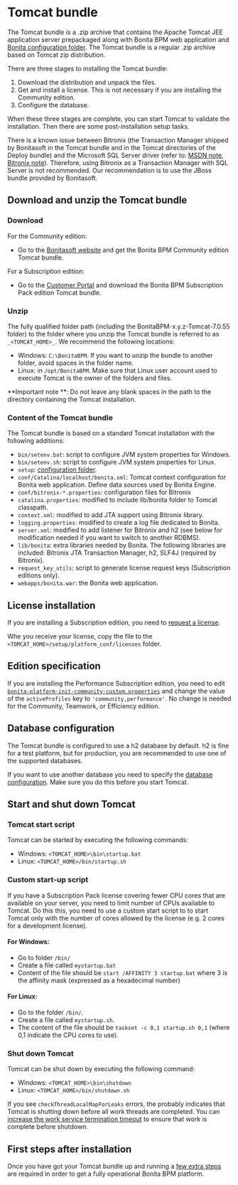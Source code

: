 # Tomcat bundle

The Tomcat bundle is a .zip archive that contains the Apache Tomcat JEE application server prepackaged along with Bonita BPM web application and [Bonita configuration folder](BonitaBPM_platform_setup.md). 
The Tomcat bundle is a regular .zip archive based on Tomcat zip distribution.

There are three stages to installing the Tomcat bundle:

1. Download the distribution and unpack the files.
2. Get and install a license. This is not necessary if you are installing the Community edition.
3. Configure the database.

When these three stages are complete, you can start Tomcat to validate the installation. Then there are some post-installation setup tasks.

There is a known issue between Bitronix (the Transaction Manager shipped by Bonitasoft in the Tomcat bundle and in the Tomcat directories of the Deploy bundle) and the Microsoft SQL Server driver
(refer to: [MSDN note](https://msdn.microsoft.com/en-us/library/aa342335.aspx), [Bitronix note](http://bitronix-transaction-manager.10986.n7.nabble.com/Failed-to-recover-SQL-Server-Restart-td148.html)).
Therefore, using Bitronix as a Transaction Manager with SQL Server is not recommended. Our recommendation is to use the JBoss bundle provided by Bonitasoft.

## Download and unzip the Tomcat bundle

### Download

For the Community edition:

* Go to the [Bonitasoft website](http://www.bonitasoft.com/downloads-v2) and get the Bonita BPM Community edition Tomcat bundle.

For a Subscription edition:

* Go to the [Customer Portal](https://customer.bonitasoft.com/download/request) and download the Bonita BPM Subscription Pack edition Tomcat bundle.

### Unzip

The fully qualified folder path (including the BonitaBPM-x.y.z-Tomcat-7.0.55 folder) to the folder where you unzip the Tomcat bundle is referred to as `_<TOMCAT_HOME>_`. We recommend the following locations: 

* Windows: `C:\BonitaBPM`. If you want to unzip the bundle to another folder, avoid spaces in the folder name. 
* Linux: in `/opt/BonitaBPM`. Make sure that Linux user account used to execute Tomcat is the owner of the folders and files.

**Important note **: Do not leave any blank spaces in the path to the directory containing the Tomcat installation.

### Content of the Tomcat bundle

The Tomcat bundle is based on a standard Tomcat installation with the following additions:

* `bin/setenv.bat`: script to configure JVM system properties for Windows.
* `bin/setenv.sh`: script to configure JVM system properties for Linux.
* `setup`: [configuration folder](BonitaBPM_platform_setup.md).
* `conf/Catalina/localhost/bonita.xml`: Tomcat context configuration for Bonita web application. Define data sources used by Bonita Engine.
* `conf/bitronix-*.properties`: configuration files for Bitronix
* `catalina.properties`: modified to include lib/bonita folder to Tomcat classpath.
* `context.xml`: modified to add JTA support using Bitronix library.
* `logging.properties`: modified to create a log file dedicated to Bonita.
* `server.xml`: modified to add listener for Bitronix and h2 (see below for modification needed if you want to switch to another RDBMS).
* `lib/bonita`: extra libraries needed by Bonita. The following libraries are included: Bitronix JTA Transaction Manager, h2, SLF4J (required by Bitronix).
* `request_key_utils`: script to generate license request keys (Subscription editions only).
* `webapps/bonita.war`: the Bonita web application.

## License installation

If you are installing a Subscription edition, you need to [request a license](licenses.md). 

Whe you receive your license, copy the file to the `<TOMCAT_HOME>/setup/platform_conf/licenses` folder.

## Edition specification

If you are installing the Performance Subscription edition, 
you need to edit [`bonita-platform-init-community-custom.properties`](BonitaBPM_platform_setup.md)
and change the value of the `activeProfiles` key to `'community,performance'`. No change is needed for the Community, Teamwork, or Efficiency edition.

## Database configuration

The Tomcat bundle is configured to use a h2 database by default. h2 is fine for a test platform, but for production, you are recommended to use one of the supported databases. 

If you want to use another database you need to specify the [database configuration](database-configuration.md). Make sure you do this before you start Tomcat.

## Start and shut down Tomcat

### Tomcat start script

Tomcat can be started by executing the following commands:

* Windows: `<TOMCAT_HOME>\bin\startup.bat`
* Linux: `<TOMCAT_HOME>/bin/startup.sh`

### Custom start-up script

If you have a Subscription Pack license covering fewer CPU cores that are available on your server, you need to limit number of CPUs available to Tomcat. 
Do this this, you need to use a custom start script to to start Tomcat only with the number of cores allowed by the license (e.g. 2 cores for a development license).

#### For Windows:

* Go to folder `/bin/`
* Create a file called `mystartup.bat`
* Content of the file should be `start /AFFINITY 3 startup.bat` where 3 is the affinity mask (expressed as a hexadecimal number)

#### For Linux:

* Go to the folder `/bin/`.
* Create a file called `mystartup.sh`. 
* The content of the file should be `taskset -c 0,1 startup.sh 0,1` (where 0,1 indicate the CPU cores to use).

### Shut down Tomcat

Tomcat can be shut down by executing the following command:

* Windows: `<TOMCAT_HOME>\bin\shutdown`
* Linux: `<TOMCAT_HOME>/bin/shutdown.sh`

If you see `checkThreadLocalMapForLeaks` errors, the probably indicates that Tomcat is shutting down before all work threads are completed. 
You can [increase the work service termination timeout](performance-tuning.md) to ensure that work is complete before shutdown. 

## First steps after installation

Once you have got your Tomcat bundle up and running a [few extra steps](first-steps-after-setup.md) are required in order to get a fully operational Bonita BPM platform.
